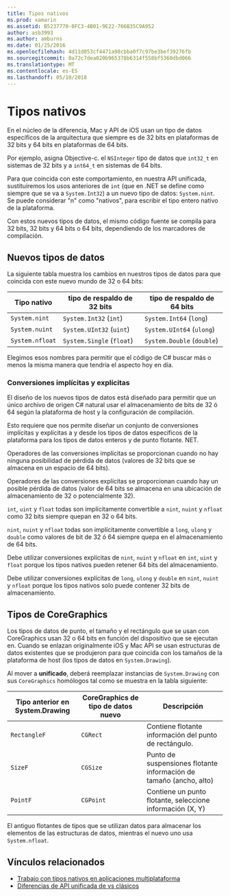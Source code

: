 ```yaml
---
title: Tipos nativos
ms.prod: xamarin
ms.assetid: B5237770-0FC3-4B01-9E22-766B35C9A952
author: asb3993
ms.author: amburns
ms.date: 01/25/2016
ms.openlocfilehash: 4d11d053cf4471a98cbba0f7c97be3bef39276fb
ms.sourcegitcommit: 0a72c7dea020b965378b6314f558bf5360dbd066
ms.translationtype: MT
ms.contentlocale: es-ES
ms.lasthandoff: 05/10/2018
---
```

# <a name="native-types"></a>Tipos nativos

En el núcleo de la diferencia, Mac y API de iOS usan un tipo de datos específicos de la arquitectura que siempre es de 32 bits en plataformas de 32 bits y 64 bits en plataformas de 64 bits.

Por ejemplo, asigna Objective-c. el `NSInteger` tipo de datos que `int32_t` en sistemas de 32 bits y a `int64_t` en sistemas de 64 bits.

Para que coincida con este comportamiento, en nuestra API unificada, sustituiremos los usos anteriores de `int` (que en .NET se define como siempre que se va a `System.Int32`) a un nuevo tipo de datos: `System.nint`.  Se puede considerar "n" como "nativos", para escribir el tipo entero nativo de la plataforma.

Con estos nuevos tipos de datos, el mismo código fuente se compila para 32 bits, 32 bits y 64 bits o 64 bits, dependiendo de los marcadores de compilación.

## <a name="new-data-types"></a>Nuevos tipos de datos

La siguiente tabla muestra los cambios en nuestros tipos de datos para que coincida con este nuevo mundo de 32 o 64 bits:

|Tipo nativo|tipo de respaldo de 32 bits|tipo de respaldo de 64 bits|
|--- |--- |--- |
|`System.nint`|`System.Int32` (`int`)|`System.Int64` (`long`)|
|`System.nuint`|`System.UInt32` (`uint`)|`System.UInt64` (`ulong`)|
|`System.nfloat`|`System.Single` (`float`)|`System.Double` (`double`)|

Elegimos esos nombres para permitir que el código de C# buscar más o menos la misma manera que tendría el aspecto hoy en día.

### <a name="implicit-and-explicit-conversions"></a>Conversiones implícitas y explícitas

El diseño de los nuevos tipos de datos está diseñado para permitir que un único archivo de origen C# natural usar el almacenamiento de bits de 32 ó 64 según la plataforma de host y la configuración de compilación.

Esto requiere que nos permite diseñar un conjunto de conversiones implícitas y explícitas a y desde los tipos de datos específicos de la plataforma para los tipos de datos enteros y de punto flotante. NET.

Operadores de las conversiones implícitas se proporcionan cuando no hay ninguna posibilidad de pérdida de datos (valores de 32 bits que se almacena en un espacio de 64 bits).

Operadores de las conversiones explícitas se proporcionan cuando hay un posible pérdida de datos (valor de 64 bits se almacena en una ubicación de almacenamiento de 32 o potencialmente 32).

 `int`, `uint` y `float` todas son implícitamente convertible a `nint`, `nuint` y `nfloat` como 32 bits siempre quepan en 32 o 64 bits.

 `nint`, `nuint` y `nfloat` todas son implícitamente convertible a `long`, `ulong` y `double` como valores de bit de 32 ó 64 siempre quepa en el almacenamiento de 64 bits.

Debe utilizar conversiones explícitas de `nint`, `nuint` y `nfloat` en `int`, `uint` y `float` porque los tipos nativos pueden retener 64 bits del almacenamiento.

Debe utilizar conversiones explícitas de `long`, `ulong` y `double` en `nint`, `nuint` y `nfloat` porque los tipos nativos solo puede contener 32 bits de almacenamiento.

## <a name="coregraphics-types"></a>Tipos de CoreGraphics

Los tipos de datos de punto, el tamaño y el rectángulo que se usan con CoreGraphics usan 32 o 64 bits en función del dispositivo que se ejecutan en.  Cuando se enlazan originalmente iOS y Mac API se usan estructuras de datos existentes que se produjeron para que coincida con los tamaños de la plataforma de host (los tipos de datos en `System.Drawing`).

Al mover a **unificado**, deberá reemplazar instancias de `System.Drawing` con sus `CoreGraphics` homólogos tal como se muestra en la tabla siguiente:

|Tipo anterior en System.Drawing|CoreGraphics de tipo de datos nuevo|Descripción|
|--- |--- |--- |
|`RectangleF`|`CGRect`|Contiene flotante información del punto de rectángulo.|
|`SizeF`|`CGSize`|Punto de suspensiones flotante información de tamaño (ancho, alto)|
|`PointF`|`CGPoint`|Contiene un punto flotante, seleccione información (X, Y)|

El antiguo flotantes de tipos que se utilizan datos para almacenar los elementos de las estructuras de datos, mientras el nuevo uno usa `System.nfloat`.

## <a name="related-links"></a>Vínculos relacionados

- [Trabajo con tipos nativos en aplicaciones multiplataforma](~/cross-platform/macios/native-types-cross-platform.md)
- [Diferencias de API unificada de vs clásicos](https://developer.xamarin.com/releases/ios/api_changes/classic-vs-unified-8.6.0/)
